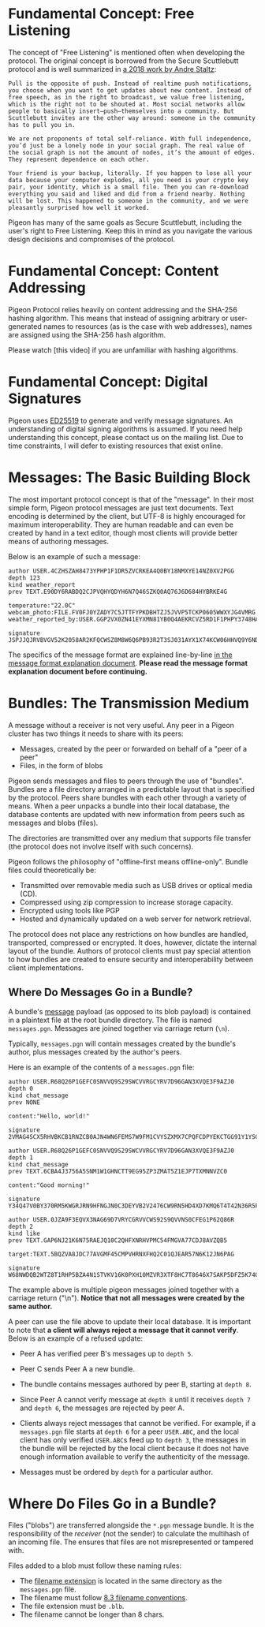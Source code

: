# Fundamental Concept: Free Listening

The concept of "Free Listening" is mentioned often when developing the protocol. The original concept is borrowed from the Secure Scuttlebutt protocol and is well summarized in [a 2018 work by Andre Staltz](https://staltz.com/reinvent-the-social-web.html):

```
Pull is the opposite of push. Instead of realtime push notifications, you choose when you want to get updates about new content. Instead of free speech, as in the right to broadcast, we value free listening, which is the right not to be shouted at. Most social networks allow people to basically insert—push—themselves into a community. But Scuttlebutt invites are the other way around: someone in the community has to pull you in.

We are not proponents of total self-reliance. With full independence, you’d just be a lonely node in your social graph. The real value of the social graph is not the amount of nodes, it’s the amount of edges. They represent dependence on each other.

Your friend is your backup, literally. If you happen to lose all your data because your computer explodes, all you need is your crypto key pair, your identity, which is a small file. Then you can re-download everything you said and liked and did from a friend nearby. Nothing will be lost. This happened to someone in the community, and we were pleasantly surprised how well it worked.
```

Pigeon has many of the same goals as Secure Scuttlebutt, including the user's right to Free Listening. Keep this in mind as you navigate the various design decisions and compromises of the protocol.

# Fundamental Concept: Content Addressing

Pigeon Protocol relies heavily on content addressing and the SHA-256 hashing algorithm. This means that instead of assigning arbitrary or user-generated names to resources (as is the case with web addresses), names are assigned using the SHA-256 hash algorithm.

Please watch [this video] if you are unfamiliar with hashing algorithms.

# Fundamental Concept: Digital Signatures

Pigeon uses [ED25519](https://ed25519.cr.yp.to/) to generate and verify message signatures. An understanding of digital signing algorithms is assumed. If you need help understanding this concept, please contact us on the mailing list. Due to time constraints, I will defer to existing resources that exist online.

# Messages: The Basic Building Block

The most important protocol concept is that of the "message".
In their most simple form, Pigeon protocol messages are just text documents. Text encoding is determined by the client, but UTF-8 is highly encouraged for maximum interoperability. They are human readable and can even be created by hand in a text editor, though most clients will provide better means of authoring messages.

Below is an example of such a message:

```
author USER.4CZHSZAH8473YPHP1F1DR5ZVCRKEA4Q0BY18NMXYE14NZ0XV2PGG
depth 123
kind weather_report
prev TEXT.E90DY6RABDQ2CJPVQHYQDYH6N7Q46SZKQ0AQ76J6D684HYBRKE4G

temperature:"22.0C"
webcam_photo:FILE.FV0FJ0YZADY7C5JTTFYPKDBHTZJ5JVVP5TCKP0605WWXYJG4VMRG
weather_reported_by:USER.GGP2VX0ZN41EYXMN81YB0Q4AEKRCVZ5RD1F1PHPY3748HAZSHZC4

signature JSPJJQJRVBVGV52K2058AR2KFQCWSZ8M8W6Q6PB93R2T3SJ031AYX1X74KCW06HHVQ9Y6NDATGE6NH3W59QY35M58YDQC5WEA1ASW08
```

The specifics of the message format are explained line-by-line [in the message format explanation document](message_format.md). **Please read the message format explanation document before continuing.**

# Bundles: The Transmission Medium

A message without a receiver is not very useful. Any peer in a Pigeon cluster has two things it needs to share with its peers:

 * Messages, created by the peer or forwarded on behalf of a "peer of a peer"
 * Files, in the form of blobs

Pigeon sends messages and files to peers through the use of "bundles". Bundles are a file directory arranged in a predictable layout that is specified by the protocol. Peers share bundles with each other through a variety of means. When a peer unpacks a bundle into their local database, the database contents are updated with new information from peers such as messages and blobs (files).

The directories are transmitted over any medium that supports file transfer (the protocol does not involve itself with such concerns).

Pigeon follows the philosophy of "offline-first means offline-only". Bundle files could theoretically be:

 * Transmitted over removable media such as USB drives or optical media (CD).
 * Compressed using zip compression to increase storage capacity.
 * Encrypted using tools like PGP
 * Hosted and dynamically updated on a web server for network retrieval.

The protocol does not place any restrictions on how bundles are handled, transported, compressed or encrypted. It does, however, dictate the internal layout of the bundle. Authors of protocol clients must pay special attention to how bundles are created to ensure security and interoperability between client implementations.

## Where Do Messages Go in a Bundle?

A bundle's [message](message_format.md) payload (as opposed to its blob payload) is contained in a plaintext file at the root bundle directory. The file is named `messages.pgn`. Messages are joined together via carriage return (`\n`).

Typically, `messages.pgn` will contain messages created by the bundle's author, plus messages created by the author's peers.

Here is an example of  the contents of a `messages.pgn` file:

```
author USER.R68Q26P1GEFC0SNVVQ9S29SWCVVRGCYRV7D96GAN3XVQE3F9AZJ0
depth 0
kind chat_message
prev NONE

content:"Hello, world!"

signature 2VMAG4SCX5RHVBKCB1RNZCB0AJN4WN6FEMS7W9FM1CVYSZXMX7CPQFCDPYEKCTGG91Y1YSGY4G5K8XAGQ67HEPDFRMRYQHWQBATAC2R

author USER.R68Q26P1GEFC0SNVVQ9S29SWCVVRGCYRV7D96GAN3XVQE3F9AZJ0
depth 1
kind chat_message
prev TEXT.6CBA4J3756A5SNM1W1GHNCTT9EG95ZP3ZMAT5Z1EJP7TXMNNVZC0

content:"Good morning!"

signature Y34Q47V0BY370RM5KWGRJRN9HFNGJN0C3DEYVB2V2476CW9RN5HD4XD7KMQ6T4T42N36R5P3XX6E3FYEWVZR25AVCF6KQPZHJP6EM10

author USER.0JZA9F3EQVX3NAG69D7VRYCGRVVCWS92S9QVVNS0CFEG1P62Q86R
depth 2
kind like
prev TEXT.GAP6NJ21K6N75RAEJQ10C2QHFXNRHVPMC54FMGVA77CDJ8AVZQB5

target:TEXT.5BQZVA8JDC77AVGMF45CMPVHRNXFHQ2C01QJEAR57N6K12JN6PAG

signature W68NWDQB2WTZ8T1RHP5BZA4N1STVKV16K0PXH10MZVR3XTF8HC7T8646X7SAKP5DFZ5K74QEKE3T2K6V0EST50YQQD7FD2PT0H8J62G
```

The example above is multiple pigeon messages joined together with a carriage return ("\n").
**Notice that not all messages were created by the same author.**

A peer can use the file above to update their local database. It is important to note that **a client will always reject a message that it cannot verify**. Below is an example of a refused update:

 * Peer A has verified peer B's messages up to `depth 5`.
 * Peer C sends Peer A a new bundle.
 * The bundle contains messages authored by peer B, starting at `depth 8`.
 * Since Peer A cannot verify message at `depth 8` until it receives `depth 7` and `depth 6`, the messages are rejected by peer A.

 * Clients always reject messages that cannot be verified. For example, if a `messages.pgn` file starts at `depth 6` for a peer `USER.ABC`, and the local client has only verified `USER.ABC`s feed up to `depth 3`, the messages in the bundle will be rejected by the local client because it does not have enough information available to verify the authenticity of the message.
 * Messages must be ordered by `depth` for a particular author.

# Where Do Files Go in a Bundle?

Files ("blobs") are transferred alongside the `*.pgn` message bundle.
It is the responsibility of the _receiver_ (not the sender) to calculate the multihash of an incoming file. The ensures that files are not misrepresented or tampered with.

Files added to a blob must follow these naming rules:

 * The [filename extension](https://en.wikipedia.org/wiki/Filename_extension) is located in the same directory as the `messages.pgn` file.
 * The filename must follow [8.3 filename conventions](https://en.wikipedia.org/wiki/8.3_filename).
  * The file extension must be `.blb`.
  * The filename cannot be longer than 8 chars.
